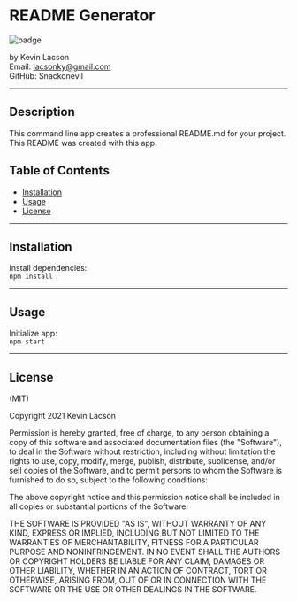 # README Generator

![badge](https://img.shields.io/badge/license-MIT-blue)

by Kevin Lacson  
Email: lacsonky@gmail.com  
GitHub: Snackonevil  

---
## Description  
This command line app creates a professional README.md for your project. This README was created with this app.

## Table of Contents

-   [Installation](#installation)
-   [Usage](#usage)
-   [License](#license)

---
## Installation

Install dependencies:  
`npm install`

---
## Usage

Initialize app:  
`npm start`

---
## License

(MIT)

Copyright 2021 Kevin Lacson

Permission is hereby granted, free of charge, to any person obtaining a copy of this software and associated documentation files (the "Software"), to deal in the Software without restriction, including without limitation the rights to use, copy, modify, merge, publish, distribute, sublicense, and/or sell copies of the Software, and to permit persons to whom the Software is furnished to do so, subject to the following conditions:

The above copyright notice and this permission notice shall be included in all copies or substantial portions of the Software.

THE SOFTWARE IS PROVIDED "AS IS", WITHOUT WARRANTY OF ANY KIND, EXPRESS OR IMPLIED, INCLUDING BUT NOT LIMITED TO THE WARRANTIES OF MERCHANTABILITY, FITNESS FOR A PARTICULAR PURPOSE AND NONINFRINGEMENT. IN NO EVENT SHALL THE AUTHORS OR COPYRIGHT HOLDERS BE LIABLE FOR ANY CLAIM, DAMAGES OR OTHER LIABILITY, WHETHER IN AN ACTION OF CONTRACT, TORT OR OTHERWISE, ARISING FROM, OUT OF OR IN CONNECTION WITH THE SOFTWARE OR THE USE OR OTHER DEALINGS IN THE SOFTWARE.
